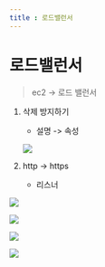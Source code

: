 ```yaml
---
title : 로드밸런서
---
```


#  로드밸런서 

> ec2 -> 로드 밸런서

1. 삭제 방지하기

   * 설명 -> 속성

   ![](C:\Users\apexsoft\AppData\Roaming\Typora\typora-user-images\1566270506691.png)

2. http -> https 

   * 리스너

![](https://imgur.com/x6UCKHI.png)

![](https://imgur.com/7411nU3.png)

![](https://imgur.com/Q8mMtUE.png)

![](https://imgur.com/uwoiyjk.png)